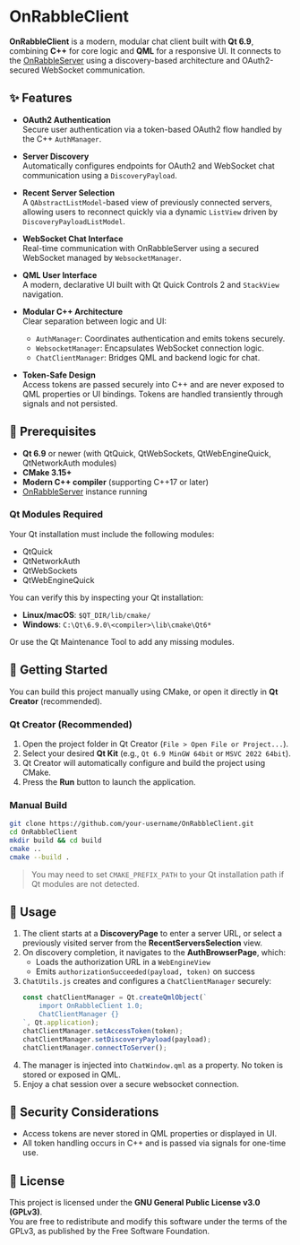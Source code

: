 # OnRabbleClient

**OnRabbleClient** is a modern, modular chat client built with **Qt 6.9**, combining **C++** for core logic and **QML** for a responsive UI. It connects to the [OnRabbleServer](https://github.com/daftpy/OpenRabbleServer) using a discovery-based architecture and OAuth2-secured WebSocket communication.

## ✨ Features

- **OAuth2 Authentication**  
  Secure user authentication via a token-based OAuth2 flow handled by the C++ `AuthManager`.

- **Server Discovery**  
  Automatically configures endpoints for OAuth2 and WebSocket chat communication using a `DiscoveryPayload`.

- **Recent Server Selection**  
  A `QAbstractListModel`-based view of previously connected servers, allowing users to reconnect quickly via a dynamic `ListView` driven by `DiscoveryPayloadListModel`.

- **WebSocket Chat Interface**  
  Real-time communication with OnRabbleServer using a secured WebSocket managed by `WebsocketManager`.

- **QML User Interface**  
  A modern, declarative UI built with Qt Quick Controls 2 and `StackView` navigation.

- **Modular C++ Architecture**  
  Clear separation between logic and UI:
  - `AuthManager`: Coordinates authentication and emits tokens securely.
  - `WebsocketManager`: Encapsulates WebSocket connection logic.
  - `ChatClientManager`: Bridges QML and backend logic for chat.

- **Token-Safe Design**  
  Access tokens are passed securely into C++ and are never exposed to QML properties or UI bindings. Tokens are handled transiently through signals and not persisted.

## 🔧 Prerequisites

- **Qt 6.9** or newer (with QtQuick, QtWebSockets, QtWebEngineQuick, QtNetworkAuth modules)
- **CMake 3.15+**
- **Modern C++ compiler** (supporting C++17 or later)
- [OnRabbleServer](https://github.com/daftpy/OpenRabbleServer) instance running

### Qt Modules Required

Your Qt installation must include the following modules:

- QtQuick
- QtNetworkAuth
- QtWebSockets
- QtWebEngineQuick

You can verify this by inspecting your Qt installation:

- **Linux/macOS**: `$QT_DIR/lib/cmake/`
- **Windows**: `C:\Qt\6.9.0\<compiler>\lib\cmake\Qt6*`

Or use the Qt Maintenance Tool to add any missing modules.

## 🚀 Getting Started

You can build this project manually using CMake, or open it directly in **Qt Creator** (recommended).

### Qt Creator (Recommended)

1. Open the project folder in Qt Creator (`File > Open File or Project...`).
2. Select your desired **Qt Kit** (e.g., `Qt 6.9 MinGW 64bit` or `MSVC 2022 64bit`).
3. Qt Creator will automatically configure and build the project using CMake.
4. Press the **Run** button to launch the application.

### Manual Build

```bash
git clone https://github.com/your-username/OnRabbleClient.git
cd OnRabbleClient
mkdir build && cd build
cmake ..
cmake --build .
```

> You may need to set `CMAKE_PREFIX_PATH` to your Qt installation path if Qt modules are not detected.

## 💬 Usage

1. The client starts at a **DiscoveryPage** to enter a server URL, or select a previously visited server from the **RecentServersSelection** view.
2. On discovery completion, it navigates to the **AuthBrowserPage**, which:
   - Loads the authorization URL in a `WebEngineView`
   - Emits `authorizationSucceeded(payload, token)` on success
3. `ChatUtils.js` creates and configures a `ChatClientManager` securely:
   ```js
   const chatClientManager = Qt.createQmlObject(`
       import OnRabbleClient 1.0;
       ChatClientManager {}
   `, Qt.application);
   chatClientManager.setAccessToken(token);
   chatClientManager.setDiscoveryPayload(payload);
   chatClientManager.connectToServer();
   ```
4. The manager is injected into `ChatWindow.qml` as a property. No token is stored or exposed in QML.
5. Enjoy a chat session over a secure websocket connection.

## 🔐 Security Considerations

- Access tokens are never stored in QML properties or displayed in UI.
- All token handling occurs in C++ and is passed via signals for one-time use.

## 📃 License

This project is licensed under the **GNU General Public License v3.0 (GPLv3)**.  
You are free to redistribute and modify this software under the terms of the GPLv3, as published by the Free Software Foundation.

